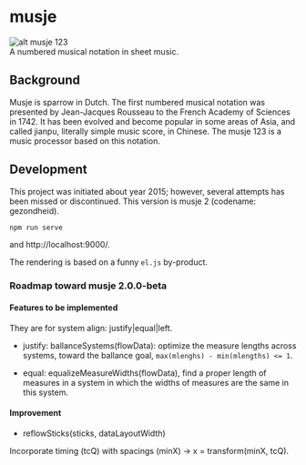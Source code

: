 # musje
![alt musje 123](https://github.com/malcomwu/musje/blob/master/dist/assets/musje123-64x64.jpg)
<br>
A numbered musical notation in sheet music.

## Background
Musje is sparrow in Dutch. The first numbered musical notation was
presented by Jean-Jacques Rousseau to the French Academy of
Sciences in 1742. It has been evolved and become popular in some
areas of Asia, and called jianpu, literally simple music score, in Chinese.
The musje 123 is a music processor based on this notation.

## Development
This project was initiated about year 2015; however, several attempts
has been missed or discontinued.
This version is musje 2 (codename: gezondheid).

```sh
npm run serve
```

and http://localhost:9000/.

The rendering is based on a funny `el.js` by-product.


### Roadmap toward musje 2.0.0-beta

#### Features to be implemented
They are for system align: justify|equal|left.

- justify: ballanceSystems(flowData): optimize the measure lengths across systems, toward the ballance goal, `max(mlenghs) - min(mlengths) <= 1`.

- equal: equalizeMeasureWidths(flowData), find a proper length of measures in a system in which the widths of measures are the same in this system.

#### Improvement

- reflowSticks(sticks, dataLayoutWidth)

Incorporate timing (tcQ) with spacings (minX) -> x = transform(minX, tcQ).

